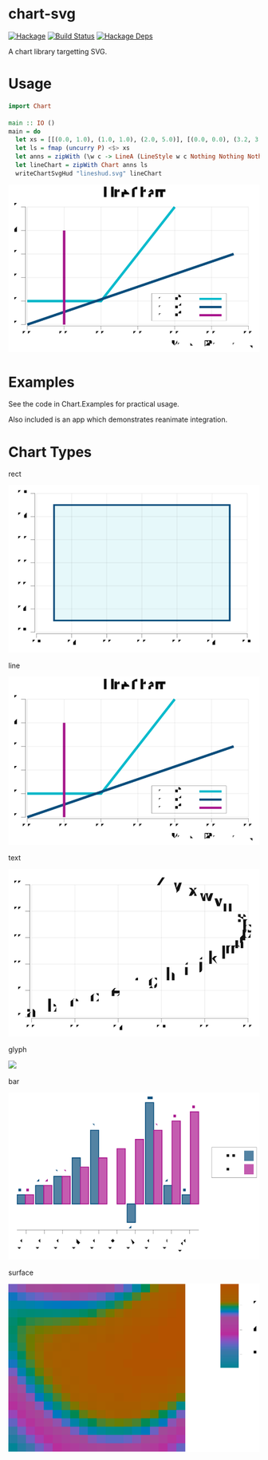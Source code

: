 chart-svg
=========
[![Hackage](https://img.shields.io/hackage/v/chart-svg.svg)](https://hackage.haskell.org/package/chart-svg)
[![Build Status](https://github.com/tonyday567/chart-svg/workflows/haskell-ci/badge.svg)](https://github.com/tonyday567/chart-svg/actions?query=workflow%3Ahaskell-ci) [![Hackage Deps](https://img.shields.io/hackage-deps/v/chart-svg.svg)](http://packdeps.haskellers.com/reverse/chart-svg)


A chart library targetting SVG.

Usage
===

``` haskell
import Chart

main :: IO ()
main = do
  let xs = [[(0.0, 1.0), (1.0, 1.0), (2.0, 5.0)], [(0.0, 0.0), (3.2, 3.0)], [(0.5, 4.0), (0.5, 0)]] :: [[(Double, Double)]]
  let ls = fmap (uncurry P) <$> xs
  let anns = zipWith (\w c -> LineA (LineStyle w c Nothing Nothing Nothing Nothing)) [0.015, 0.03, 0.01] palette1_
  let lineChart = zipWith Chart anns ls
  writeChartSvgHud "lineshud.svg" lineChart
```

![line example](other/line.svg)

Examples
===

See the code in Chart.Examples for practical usage.

Also included is an app which demonstrates reanimate integration.

Chart Types
===

rect

![](other/unit.svg)

line

![](other/line.svg)

text

![](other/text.svg)

glyph

![](other/glyph.svg)

bar

![](other/bar.svg)

surface

![](other/surface.svg)

